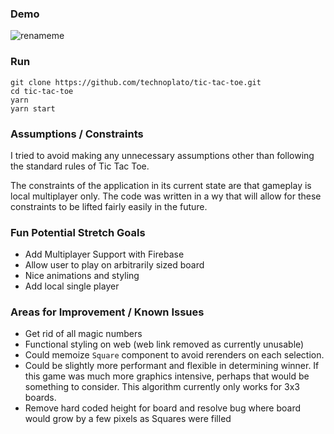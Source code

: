 ### Demo
![renameme](https://user-images.githubusercontent.com/6922904/94445492-7a531a00-0175-11eb-9828-f4979ae930e0.gif)

### Run

```
git clone https://github.com/technoplato/tic-tac-toe.git
cd tic-tac-toe
yarn
yarn start
```

### Assumptions / Constraints

I tried to avoid making any unnecessary assumptions other than following the standard rules of Tic Tac Toe. 

The constraints of the application in its current state are that gameplay is local multiplayer only. The code was written in a wy that will allow for these constraints to be lifted fairly easily in the future.

### Fun Potential Stretch Goals

- Add Multiplayer Support with Firebase
- Allow user to play on arbitrarily sized board
- Nice animations and styling
- Add local single player

### Areas for Improvement / Known Issues

- Get rid of all magic numbers
- Functional styling on web (web link removed as currently unusable)
- Could memoize `Square` component to avoid rerenders on each selection.
- Could be slightly more performant and flexible in determining winner. If this game was much more graphics intensive, perhaps that would be something to consider. This algorithm currently only works for 3x3 boards.  
- Remove hard coded height for board and resolve bug where board would grow by a few pixels as Squares were filled
